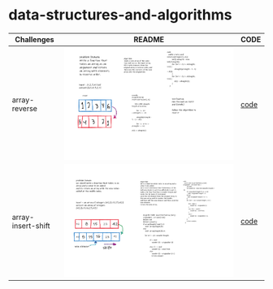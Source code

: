 # data-structures-and-algorithms

| Challenges         | README                              |CODE                                                |
| -------------------| ----------------------------------- |-----------------------------------------------------|
| array-reverse      | ![Whiteboard](img/code1.png)        |[code](challenges/array-reverse/array-reverse.java) |
| array-insert-shift | ![Whiteboard](img/code2.png)        |[code](challenges/array-insert-shift/array-insert-shift.java)|
